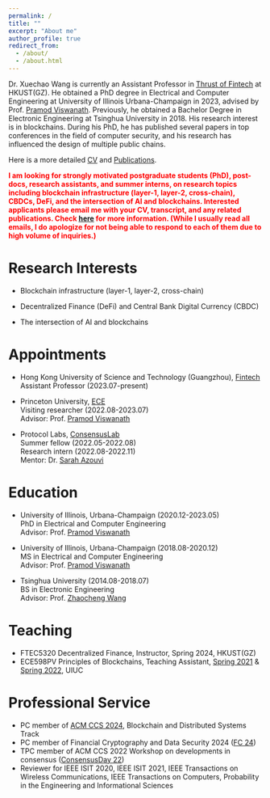 ```yaml
---
permalink: /
title: ""
excerpt: "About me"
author_profile: true
redirect_from: 
  - /about/
  - /about.html
---
```



Dr. Xuechao Wang is currently an Assistant Professor in [Thrust of Fintech](https://hkust-gz.edu.cn/academics/four-hubs/society-hub/financial-technology) at HKUST(GZ). He obtained a PhD degree in Electrical and Computer Engineering at University of Illinois Urbana-Champaign in 2023, advised by Prof. [Pramod Viswanath](https://web3.princeton.edu/members/). Previously, he obtained a Bachelor Degree in Electronic Engineering at Tsinghua University in 2018. His research interest is in blockchains. During his PhD, he has published several papers in top conferences in the field of computer security, and his research has influenced the design of multiple public chains.

Here is a more detailed [CV]({{site.url}}/assets/CV_2.pdf) and [Publications]({{site.url}}/publications/).



<span style="color:red">**I am looking for strongly motivated postgraduate students (PhD), post-docs, research assistants, and summer interns, on research topics including blockchain infrastructure (layer-1, layer-2, cross-chain), CBDCs, DeFi, and the intersection of AI and blockchains. Interested applicants please email me with your CV, transcript, and any related publications. Check [here](https://xuechao2.github.io/portfolio/portfolio-1/) for more information. (While I usually read all emails, I do apologize for not being able to respond to each of them due to high volume of inquiries.)**</span>

Research Interests
======
* Blockchain infrastructure (layer-1, layer-2, cross-chain)

* Decentralized Finance (DeFi) and Central Bank Digital Currency (CBDC)

* The intersection of AI and blockchains


Appointments
======
* Hong Kong University of Science and Technology (Guangzhou), [Fintech](https://hkust-gz.edu.cn/academics/four-hubs/society-hub/financial-technology)  
  Assistant Professor (2023.07-present)   

* Princeton University, [ECE](https://ece.princeton.edu/)  
  Visiting researcher  (2022.08-2023.07)   
  Advisor: Prof. [Pramod Viswanath](https://web3.princeton.edu/members/)

* Protocol Labs, [ConsensusLab](https://research.protocol.ai/groups/consensuslab/)  
  Summer fellow    (2022.05-2022.08)  
  Research intern  (2022.08-2022.11)  
  Mentor: Dr. [Sarah Azouvi](http://www0.cs.ucl.ac.uk/staff/S.Azouvi/)

Education
======
* University of Illinois, Urbana-Champaign (2020.12-2023.05)  
  PhD in Electrical and Computer Engineering  
  Advisor: Prof. [Pramod Viswanath](https://web3.princeton.edu/members/)

* University of Illinois, Urbana-Champaign (2018.08-2020.12)  
  MS in Electrical and Computer Engineering  
  Advisor: Prof. [Pramod Viswanath](https://web3.princeton.edu/members/)

* Tsinghua University (2014.08-2018.07)  
  BS in Electronic Engineering  
  Advisor: Prof. [Zhaocheng Wang](https://www.ee.tsinghua.edu.cn/en/info/1058/1239.htm)



Teaching
======
* FTEC5320 Decentralized Finance, Instructor, Spring 2024, HKUST(GZ)
* ECE598PV Principles of Blockchains, Teaching Assistant, [Spring 2021](https://courses.grainger.illinois.edu/ece598pv/sp2021/) & [Spring 2022](https://courses.grainger.illinois.edu/ece598pv/sp2022/), UIUC    



Professional Service
======
* PC member of [ACM CCS 2024](https://www.sigsac.org/ccs/CCS2024/organization/prog-committee.html), Blockchain and Distributed Systems Track
* PC member of Financial Cryptography and Data Security 2024 ([FC 24](https://fc24.ifca.ai/cfp.html))
* TPC member of ACM CCS 2022 Workshop on developments in consensus ([ConsensusDay 22](https://research.protocol.ai/sites/consensusday22/calls/)) 
* Reviewer for IEEE ISIT 2020, IEEE ISIT 2021, IEEE Transactions on Wireless Communications, IEEE Transactions on Computers, Probability in the Engineering and Informational Sciences





